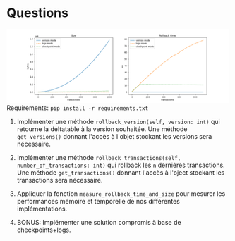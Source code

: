 Questions
=========

![image](perf.png)
Requirements: `pip install -r requirements.txt`

1. Implémenter une méthode `rollback_version(self, version: int)` qui retourne la deltatable à la version souhaitée. Une méthode `get_versions()` donnant l'accès à l'objet stockant les versions sera nécessaire.

2. Implémenter une méthode `rollback_transactions(self, number_of_transactions: int)` qui rollback les `n` dernières transactions. Une méthode `get_transactions()` donnant l'accès à l'oject stockant les transactions sera nécessaire.

3. Appliquer la fonction `measure_rollback_time_and_size` pour mesurer les performances mémoire et temporelle de nos différentes implémentations.

4. BONUS: Implémenter une solution compromis à base de checkpoints+logs.
